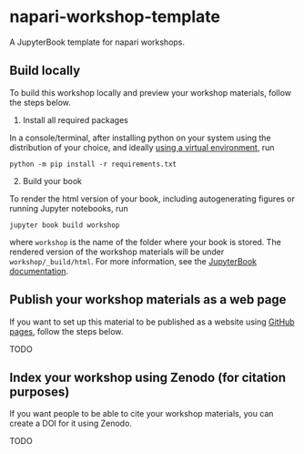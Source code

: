 # napari-workshop-template

A JupyterBook template for napari workshops.

## Build locally

To build this workshop locally and preview your workshop materials, follow the
steps below.

1. Install all required packages

In a console/terminal, after installing python on your system using the
distribution of your choice, and ideally
[using a virtual environment](https://packaging.python.org/en/latest/guides/installing-using-pip-and-virtual-environments/),
run

```
python -m pip install -r requirements.txt
```

2. Build your book

To render the html version of your book, including autogenerating figures or
running Jupyter notebooks, run

```
jupyter book build workshop
```

where `workshop` is the name of the folder where your book is stored. The
rendered version of the workshop materials will be under
`workshop/_build/html`. For more information, see the
[JupyterBook documentation](https://jupyterbook.org/).

## Publish your workshop materials as a web page

If you want to set up this material to be published as a website using [GitHub
pages](https://pages.github.com/), follow the steps below.

TODO

## Index your workshop using Zenodo (for citation purposes)

If you want people to be able to cite your workshop materials, you can create
a DOI for it using Zenodo.

TODO
